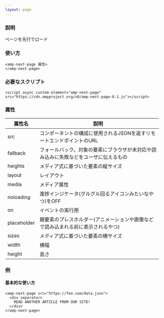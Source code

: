 ```yaml
---
layout: page
---
```


### 説明

ページを先行でロード

### 使い方

    <amp-next-page 属性>
    </amp-next-page>

### 必要なスクリプト

    <script async custom-element="amp-next-page" src="https://cdn.ampproject.org/v0/amp-next-page-0.1.js"></script>

### 属性

| 属性名      | 説明                                                   |
|-------------|--------------------------------------------------------|
| src         | コンポーネントの構成に使用されるJSONを返すリモートエンドポイントのURL            |
| fallback    | フォールバック。対象の要素にブラウザが未対応や読み込みに失敗などをユーザに伝えるもの |
| heights     | メディア式に基づいた要素の縦サイズ                                 |
| layout      | レイアウト                                                  |
| media       | メディア属性                                               |
| noloading   | 進捗インジケータ(グルグル回るアイコンみたいなやつ)をOFF                      |
| on          | イベントの実行用                                            |
| placeholder | 親要素のプレスホルダー(アニメーションや画像などで読み込まれる前に表示されるやつ)    |
| sizes       | メディア式に基づいた要素の横サイズ                                 |
| width       | 横幅                                                   |
| height      | 高さ                                                    |

### 例

#### 基本的な使い方

    <amp-next-page src="https://foo.com/data.json">
      <div separator>
        READ ANOTHER ARTICLE FROM OUR SITE!
      </div>
    </amp-next-page>
